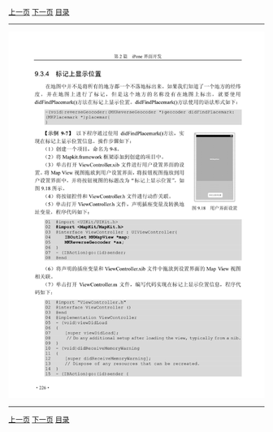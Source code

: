[上一页](237.md) [下一页](239.md) [目录](../README.md)

***

![238](../images/238.png)

***

[上一页](237.md) [下一页](239.md) [目录](../README.md)